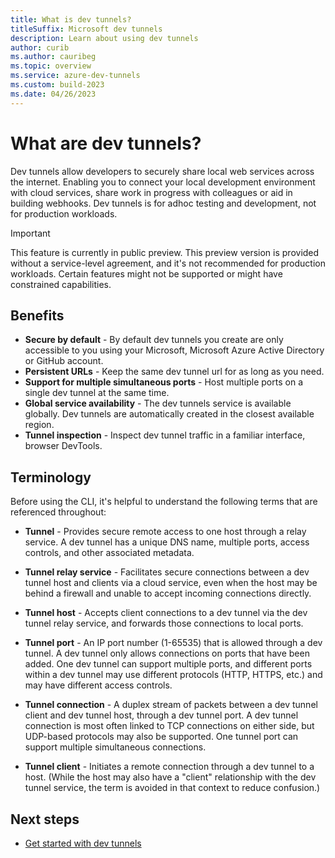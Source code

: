 ```yaml
---
title: What is dev tunnels?
titleSuffix: Microsoft dev tunnels
description: Learn about using dev tunnels
author: curib
ms.author: cauribeg
ms.topic: overview
ms.service: azure-dev-tunnels
ms.custom: build-2023
ms.date: 04/26/2023 
---
```


# What are dev tunnels?

Dev tunnels allow developers to securely share local web services across the internet. Enabling you to connect your local development environment with cloud services, share work in progress with colleagues or aid in building webhooks. Dev tunnels is for adhoc testing and development, not for production workloads.

> [!IMPORTANT]
> This feature is currently in public preview.
> This preview version is provided without a service-level agreement, and it's not recommended for production workloads. Certain features might not be supported or might have constrained capabilities.

## Benefits

- **Secure by default** - By default dev tunnels you create are only accessible to you using your Microsoft, Microsoft Azure Active Directory or GitHub account.
- **Persistent URLs** - Keep the same dev tunnel url for as long as you need.
- **Support for multiple simultaneous ports** - Host multiple ports on a single dev tunnel at the same time.
- **Global service availability** - The dev tunnels service is available globally. Dev tunnels are automatically created in the closest available region.
- **Tunnel inspection** - Inspect dev tunnel traffic in a familiar interface, browser DevTools.

## Terminology

Before using the CLI, it's helpful to understand the following terms that are referenced throughout:

- **Tunnel** - Provides secure remote access to one host through a relay service. A dev tunnel has a unique DNS name, multiple ports, access controls, and other associated metadata.

- **Tunnel relay service** - Facilitates secure connections between a dev tunnel host and clients via a cloud service, even when the host may be behind a firewall and unable to accept incoming connections directly.

- **Tunnel host** - Accepts client connections to a dev tunnel via the dev tunnel relay service, and forwards those connections to local ports.

- **Tunnel port** - An IP port number (1-65535) that is allowed through a dev tunnel. A dev tunnel only allows connections on ports that have been added. One dev tunnel can support multiple ports, and different ports within a dev tunnel may use different protocols (HTTP, HTTPS, etc.) and may have different access controls.

- **Tunnel connection** - A duplex stream of packets between a dev tunnel client and dev tunnel host, through a dev tunnel port. A dev tunnel connection is most often linked to TCP connections on either side, but UDP-based protocols may also be supported. One tunnel port can support multiple simultaneous connections.

- **Tunnel client** - Initiates a remote connection through a dev tunnel to a host. (While the host may also have a "client" relationship with the dev tunnel service, the term is avoided in that context to reduce confusion.)

## Next steps

- [Get started with dev tunnels](get-started.md)
